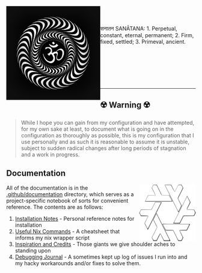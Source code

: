 <img width="250px" align="left"  src="./assets/om.gif" alt="Om Puurnnam-Adah Puurnnam-Idam Puurnnaat-Puurnnam-Udacyate | Puurnnasya Puurnnam-Aadaaya Puurnnam-Eva-Avashissyate || Om Shaantih Shaantih Shaantih "  />
<br>
<br>
<br>
सनातन SANĀTANA: 1.  Perpetual, constant, eternal, permanent;  2.  Firm, fixed, settled;  3.  Primeval, ancient. 
  

<br>
<br>
<br>

<br>
<br>
<br>
<br>

--------

## ☢️ **Warning** ☢️
>
> While I hope you can gain from my configuration and have attempted, for my own sake at least, to document what is going on in the configuration as thoroughly as possible, this is my configuration that I use personally and as such it is reasonable to assume it is unstable, subject to sudden radical changes after long periods of stagnation and a work in progress.

## Documentation


<img width="150px" height="150px"  src="./assets/nix.svg" alt="prettier nixos label" align="right" />

All of the documentation is in the [.github/documentation](https://github.com/Sanatana-Linux/nixos-config/tree/main/.github/documentation) directory, which serves as a project-specific notebook of sorts for convenient reference. The contents are as follows:

1. [Installation Notes](https://github.com/Sanatana-Linux/nixos-config/blob/main/.github/documentation/installation.md) - Personal reference notes for installation
1. [Useful Nix Commands](https://github.com/Sanatana-Linux/nixos-config/blob/main/.github/documentation/nix-commands.md) - A cheatsheet that informs my nix wrapper script
1. [Inspiration and Credits](https://github.com/Sanatana-Linux/nixos-config/blob/main/.github/documentation/credits.md) - Those giants we give shoulder aches to standing upon
1. [Debugging Journal](https://github.com/Sanatana-Linux/nixos-config/blob/main/.github/documentation/debugging/index.md) - A sometimes kept up log of issues I run into and my hacky workarounds and/or fixes to solve them.
